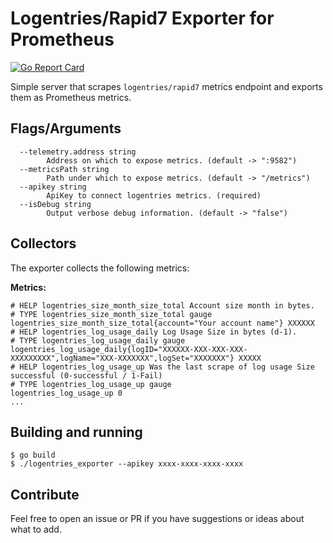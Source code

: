 # Logentries/Rapid7 Exporter for Prometheus

[![Go Report Card](https://goreportcard.com/badge/Diogo-Costa/logentries_exporter)](https://goreportcard.com/report/Diogo-Costa/logentries_exporter) 

Simple server that scrapes `logentries/rapid7` metrics endpoint and exports them as Prometheus metrics.

## Flags/Arguments
```
  --telemetry.address string
        Address on which to expose metrics. (default -> ":9582")
  --metricsPath string
        Path under which to expose metrics. (default -> "/metrics")
  --apikey string
        ApiKey to connect logentries metrics. (required)
  --isDebug string
        Output verbose debug information. (default -> "false")
```

## Collectors
The exporter collects the following metrics:

**Metrics:**
```
# HELP logentries_size_month_size_total Account size month in bytes.
# TYPE logentries_size_month_size_total gauge
logentries_size_month_size_total{account="Your account name"} XXXXXX
# HELP logentries_log_usage_daily Log Usage Size in bytes (d-1).
# TYPE logentries_log_usage_daily gauge
logentries_log_usage_daily{logID="XXXXXX-XXX-XXX-XXX-XXXXXXXXX",logName="XXX-XXXXXXX",logSet="XXXXXXX"} XXXXX
# HELP logentries_log_usage_up Was the last scrape of log usage Size successful (0-successful / 1-Fail)
# TYPE logentries_log_usage_up gauge
logentries_log_usage_up 0
...
```

## Building and running
```
$ go build
$ ./logentries_exporter --apikey xxxx-xxxx-xxxx-xxxx
```

## Contribute
Feel free to open an issue or PR if you have suggestions or ideas about what to add.
